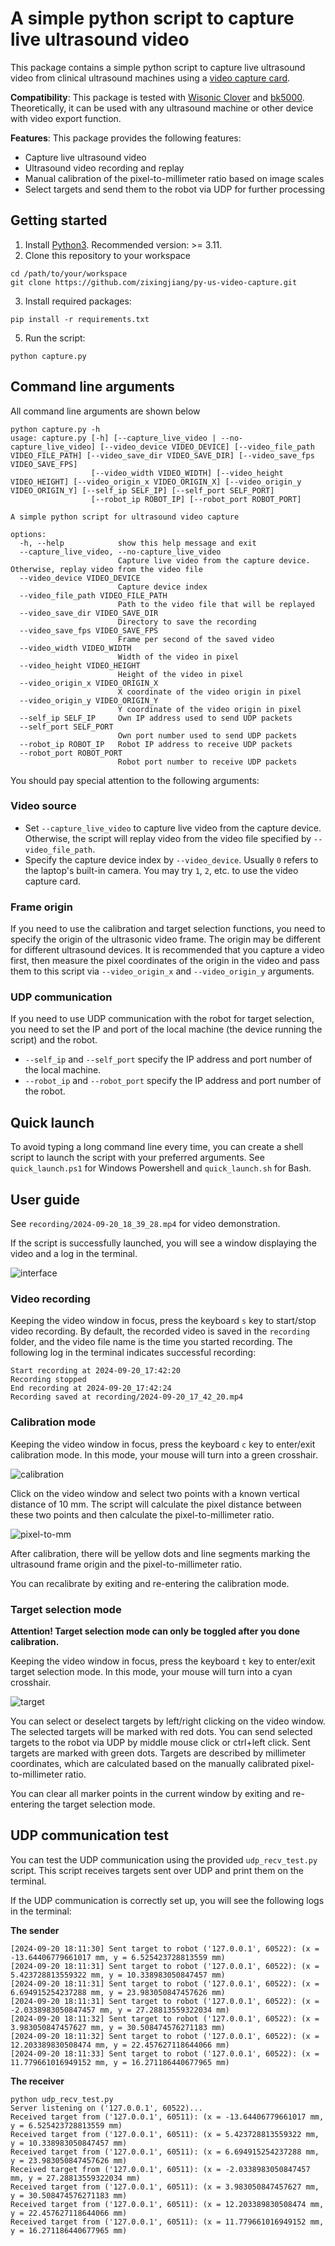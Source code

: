 # A simple python script to capture live ultrasound video 

This package contains a simple python script to capture live ultrasound video from clinical ultrasound machines using a [video capture card](https://www.amazon.com/UGREEN-Recording-Streaming-Teaching-Conference/dp/B0BGMYPBF4/ref=asc_df_B0BGMYPBF4/?tag=hkgoshpadde-20&linkCode=df0&hvadid=680049709844&hvpos=&hvnetw=g&hvrand=2027351292518295012&hvpone=&hvptwo=&hvqmt=&hvdev=c&hvdvcmdl=&hvlocint=&hvlocphy=9191495&hvtargid=pla-1943464770846&psc=1&language=en_US&mcid=6c4da96552333c2cb6d45d0a261ab674). 

**Compatibility**: This package is tested with [Wisonic Clover](https://www.wisonic.com/en/list_26/189.html) and [bk5000](https://www.bkmedical.com/systems/bk5000/). Theoretically, it can be used with any ultrasound machine or other device with video export function.

**Features**: This package provides the following features:
- Capture live ultrasound video
- Ultrasound video recording and replay
- Manual calibration of the pixel-to-millimeter ratio based on image scales  
- Select targets and send them to the robot via UDP for further processing

## Getting started 
1. Install [Python3](https://www.python.org/downloads/). Recommended version: >= 3.11. 
2. Clone this repository to your workspace
```
cd /path/to/your/workspace
git clone https://github.com/zixingjiang/py-us-video-capture.git
```
3. Install required packages:
```
pip install -r requirements.txt
```
5. Run the script:
```
python capture.py
```
## Command line arguments
All command line arguments are shown below
```
python capture.py -h
usage: capture.py [-h] [--capture_live_video | --no-capture_live_video] [--video_device VIDEO_DEVICE] [--video_file_path VIDEO_FILE_PATH] [--video_save_dir VIDEO_SAVE_DIR] [--video_save_fps VIDEO_SAVE_FPS]
                  [--video_width VIDEO_WIDTH] [--video_height VIDEO_HEIGHT] [--video_origin_x VIDEO_ORIGIN_X] [--video_origin_y VIDEO_ORIGIN_Y] [--self_ip SELF_IP] [--self_port SELF_PORT]
                  [--robot_ip ROBOT_IP] [--robot_port ROBOT_PORT]

A simple python script for ultrasound video capture

options:
  -h, --help            show this help message and exit
  --capture_live_video, --no-capture_live_video
                        Capture live video from the capture device. Otherwise, replay video from the video file
  --video_device VIDEO_DEVICE
                        Capture device index
  --video_file_path VIDEO_FILE_PATH
                        Path to the video file that will be replayed
  --video_save_dir VIDEO_SAVE_DIR
                        Directory to save the recording
  --video_save_fps VIDEO_SAVE_FPS
                        Frame per second of the saved video
  --video_width VIDEO_WIDTH
                        Width of the video in pixel
  --video_height VIDEO_HEIGHT
                        Height of the video in pixel
  --video_origin_x VIDEO_ORIGIN_X
                        X coordinate of the video origin in pixel
  --video_origin_y VIDEO_ORIGIN_Y
                        Y coordinate of the video origin in pixel
  --self_ip SELF_IP     Own IP address used to send UDP packets
  --self_port SELF_PORT
                        Own port number used to send UDP packets
  --robot_ip ROBOT_IP   Robot IP address to receive UDP packets
  --robot_port ROBOT_PORT
                        Robot port number to receive UDP packets
```

You should pay special attention to the following arguments:
### Video source
- Set ```--capture_live_video``` to capture live video from the capture device. Otherwise, the script will replay video from the video file specified by ```--video_file_path```.
- Specify the capture device index by ```--video_device```. Usually ```0``` refers to the laptop's built-in camera. You may try ```1```, ```2```, etc. to use the video capture card.

### Frame origin
If you need to use the calibration and target selection functions, you need to specify the origin of the ultrasonic video frame. The origin may be different for different ultrasound devices. It is recommended that you capture a video first, then measure the pixel coordinates of the origin in the video and pass them to this script via ```--video_origin_x``` and ```--video_origin_y``` arguments.

### UDP communication
If you need to use UDP communication with the robot for target selection, you need to set the IP and port of the local machine (the device running the script) and the robot.
- ```--self_ip``` and ```--self_port``` specify the IP address and port number of the local machine.
- ```--robot_ip``` and ```--robot_port``` specify the IP address and port number of the robot.

## Quick launch
To avoid typing a long command line every time, you can create a shell script to launch the script with your preferred arguments. See ```quick_launch.ps1``` for Windows Powershell and ```quick_launch.sh``` for Bash.

## User guide

See ```recording/2024-09-20_18_39_28.mp4``` for video demonstration.

If the script is successfully launched, you will see a window displaying the video and a log in the terminal.

![interface](doc/interface.png)

### Video recording
Keeping the video window in focus, press the keyboard ```s``` key to start/stop video recording. By default, the recorded video is saved in the ```recording``` folder, and the video file name is the time you started recording. The following log in the terminal indicates successful recording:
```
Start recording at 2024-09-20_17:42:20
Recording stopped
End recording at 2024-09-20_17:42:24
Recording saved at recording/2024-09-20_17_42_20.mp4
```

### Calibration mode
Keeping the video window in focus, press the keyboard ```c``` key to enter/exit calibration mode. In this mode, your mouse will turn into a green crosshair. 

![calibration](doc/calibration.png)

Click on the video window and select two points with a known vertical distance of 10 mm. The script will calculate the pixel distance between these two points and then calculate the pixel-to-millimeter ratio.

![pixel-to-mm](doc/pixel-to-mm.png)

After calibration, there will be yellow dots and line segments marking the ultrasound frame origin and the pixel-to-millimeter ratio.

You can recalibrate by exiting and re-entering the calibration mode.

### Target selection mode
**Attention! Target selection mode can only be toggled after you done calibration.**

Keeping the video window in focus, press the keyboard ```t``` key to enter/exit target selection mode. In this mode, your mouse will turn into a cyan crosshair.

![target](doc/target.png)

You can select or deselect targets by left/right clicking on the video window. The selected targets will be marked with red dots.
You can send selected targets to the robot via UDP by middle mouse click or ctrl+left click. Sent targets are marked with green dots. Targets are described by millimeter coordinates, which are calculated based on the manually calibrated pixel-to-millimeter ratio. 

You can clear all marker points in the current window by exiting and re-entering the target selection mode.

## UDP communication test
You can test the UDP communication using the provided ```udp_recv_test.py``` script. This script receives targets sent over UDP and print them on the terminal.

If the UDP communication is correctly set up, you will see the following logs in the terminal:

**The sender**
```
[2024-09-20 18:11:30] Sent target to robot ('127.0.0.1', 60522): (x = -13.64406779661017 mm, y = 6.525423728813559 mm)
[2024-09-20 18:11:31] Sent target to robot ('127.0.0.1', 60522): (x = 5.423728813559322 mm, y = 10.338983050847457 mm)
[2024-09-20 18:11:31] Sent target to robot ('127.0.0.1', 60522): (x = 6.694915254237288 mm, y = 23.983050847457626 mm)
[2024-09-20 18:11:31] Sent target to robot ('127.0.0.1', 60522): (x = -2.0338983050847457 mm, y = 27.28813559322034 mm)
[2024-09-20 18:11:32] Sent target to robot ('127.0.0.1', 60522): (x = 3.983050847457627 mm, y = 30.508474576271183 mm)
[2024-09-20 18:11:32] Sent target to robot ('127.0.0.1', 60522): (x = 12.203389830508474 mm, y = 22.457627118644066 mm)
[2024-09-20 18:11:33] Sent target to robot ('127.0.0.1', 60522): (x = 11.779661016949152 mm, y = 16.271186440677965 mm)
```

**The receiver**
```
python udp_recv_test.py
Server listening on ('127.0.0.1', 60522)...
Received target from ('127.0.0.1', 60511): (x = -13.64406779661017 mm, y = 6.525423728813559 mm)
Received target from ('127.0.0.1', 60511): (x = 5.423728813559322 mm, y = 10.338983050847457 mm)
Received target from ('127.0.0.1', 60511): (x = 6.694915254237288 mm, y = 23.983050847457626 mm)
Received target from ('127.0.0.1', 60511): (x = -2.0338983050847457 mm, y = 27.28813559322034 mm)
Received target from ('127.0.0.1', 60511): (x = 3.983050847457627 mm, y = 30.508474576271183 mm)
Received target from ('127.0.0.1', 60511): (x = 12.203389830508474 mm, y = 22.457627118644066 mm)
Received target from ('127.0.0.1', 60511): (x = 11.779661016949152 mm, y = 16.271186440677965 mm)
```